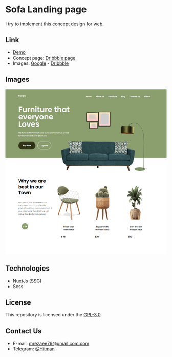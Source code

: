 # Sofa Landing page

I try to implement this concept design for web.

## Link

- [Demo](https://hitman00.github.io/sofa/)
- Concept page: [Dribbble page](https://dribbble.com/shots/15405230-Furniture-Landing-Page-Design)
- Images: [Google](https://google.com) - [Dribbble](https://dribbble.com/)

## Images

 ![Image](https://github.com/hitman00/sofa/blob/master/assets/imgs/sofa.PNG)

## Technologies

- NuxtJs (SSG)
- Scss

## License

This repository is licensed under the [GPL-3.0](https://opensource.org/licenses/GPL-3.0).

## Contact Us

- E-mail: <mrezaee79@gmail.com.com><br>
- Telegram: [@Hitman](https://telegram.me/hitman0012)
